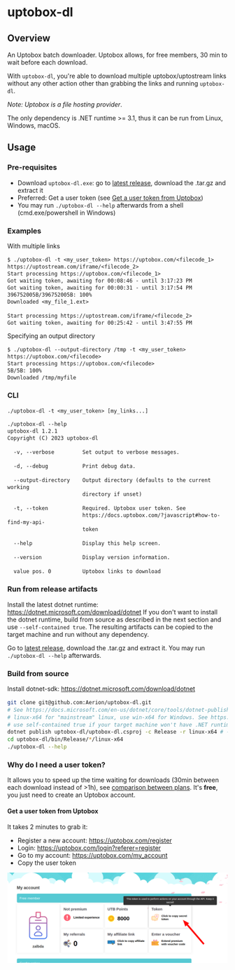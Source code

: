 # uptobox-dl

## Overview

An Uptobox batch downloader. Uptobox allows, for free members, 30 min to wait before each download.

With `uptobox-dl`, you're able to download multiple uptobox/uptostream links without any other action other than grabbing the links and running `uptobox-dl`.

*Note: Uptobox is a file hosting provider*.

The only dependency is .NET runtime >= 3.1, thus it can be run from Linux, Windows, macOS.

## Usage

### Pre-requisites

* Download `uptobox-dl.exe`: go to [latest release](https://github.com/Aerion/uptobox-dl/releases/latest), download the .tar.gz and extract it
* Preferred: Get a user token (see [Get a user token from Uptobox](#get-a-user-token-from-uptobox))
* You may run `./uptobox-dl --help` afterwards from a shell (cmd.exe/powershell in Windows)

### Examples

With multiple links
```
$ ./uptobox-dl -t <my_user_token> https://uptobox.com/<filecode_1> https://uptostream.com/iframe/<filecode_2>
Start processing https://uptobox.com/<filecode_1>
Got waiting token, awaiting for 00:08:46 - until 3:17:23 PM
Got waiting token, awaiting for 00:00:31 - until 3:17:54 PM
396752005B/396752005B: 100%
Downloaded <my_file_1.ext>

Start processing https://uptostream.com/iframe/<filecode_2>
Got waiting token, awaiting for 00:25:42 - until 3:47:55 PM
```

Specifying an output directory
```
$ ./uptobox-dl --output-directory /tmp -t <my_user_token> https://uptobox.com/<filecode>
Start processing https://uptobox.com/<filecode>
5B/5B: 100%
Downloaded /tmp/myfile
```

### CLI

`./uptobox-dl -t <my_user_token> [my_links...]`

```
./uptobox-dl --help
uptobox-dl 1.2.1
Copyright (C) 2023 uptobox-dl

  -v, --verbose         Set output to verbose messages.

  -d, --debug           Print debug data.

  --output-directory    Output directory (defaults to the current working
                        directory if unset)

  -t, --token           Required. Uptobox user token. See
                        https://docs.uptobox.com/?javascript#how-to-find-my-api-
                        token

  --help                Display this help screen.

  --version             Display version information.

  value pos. 0          Uptobox links to download
```

### Run from release artifacts

Install the latest dotnet runtime: https://dotnet.microsoft.com/download/dotnet
If you don't want to install the dotnet runtime, build from source as described in the next section and use `--self-contained true`. The resulting artifacts can be copied to the target machine and run without any dependency.

Go to [latest release](https://github.com/Aerion/uptobox-dl/releases/latest), download the .tar.gz and extract it. You may run `./uptobox-dl --help` afterwards.

### Build from source

Install dotnet-sdk: https://dotnet.microsoft.com/download/dotnet

``` bash
git clone git@github.com:Aerion/uptobox-dl.git
# See https://docs.microsoft.com/en-us/dotnet/core/tools/dotnet-publish for the list of options
# linux-x64 for "mainstream" linux, use win-x64 for Windows. See https://docs.microsoft.com/en-us/dotnet/core/rid-catalog#using-rids for the full list
# use self-contained true if your target machine won't have .NET runtime installed, see https://docs.microsoft.com/en-us/dotnet/core/deploying/#publish-self-contained
dotnet publish uptobox-dl/uptobox-dl.csproj -c Release -r linux-x64 # --self-contained true
cd uptobox-dl/bin/Release/*/linux-x64
./uptobox-dl --help
```


### Why do I need a user token?

It allows you to speed up the time waiting for downloads (30min between each download instead of >1h), see [comparison between plans](https://uptobox.com/becomepremium).
It's **free**, you just need to create an Uptobox account.

#### Get a user token from Uptobox

It takes 2 minutes to grab it:

* Register a new account: https://uptobox.com/register
* Login: https://uptobox.com/login?referer=register
* Go to my account: https://uptobox.com/my_account
* Copy the user token

![Uptobox get token image](screenshots/uptobox-get-token.png)